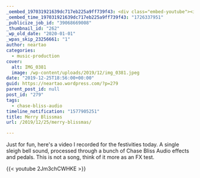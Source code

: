 ```yaml
---
_oembed_197031921639dc717eb225a9ff739f43: <div class="embed-youtube"><iframe title="Merry Blissmas" width="750" height="422" src="https://www.youtube.com/embed/2Jm3chCWHKE?feature=oembed" frameborder="0" allow="accelerometer; autoplay; clipboard-write; encrypted-media; gyroscope; picture-in-picture; web-share" referrerpolicy="strict-origin-when-cross-origin" allowfullscreen></iframe></div>
_oembed_time_197031921639dc717eb225a9ff739f43: "1726337951"
_publicize_job_id: "39068669008"
_thumbnail_id: "262"
_wp_old_date: "2020-01-01"
_wpas_skip_23256661: "1"
author: neartao
categories:
  - music-production
cover:
  alt: IMG_0381
  image: /wp-content/uploads/2019/12/img_0381.jpeg
date: "2019-12-25T18:56:00+00:00"
guid: https://neartao.wordpress.com/?p=279
parent_post_id: null
post_id: "279"
tags:
  - chase-bliss-audio
timeline_notification: "1577905251"
title: Merry Blissmas
url: /2019/12/25/merry-blissmas/

---
```

Just for fun, here's a video I recorded for the festivities today. A single sleigh bell sound, processed through a bunch of Chase Bliss Audio effects and pedals. This is not a song, think of it more as an FX test.

{{< youtube 2Jm3chCWHKE >}}
